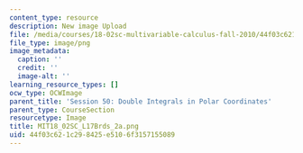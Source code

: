 ```yaml
---
content_type: resource
description: New image Upload
file: /media/courses/18-02sc-multivariable-calculus-fall-2010/44f03c621c298425e5106f3157155089_MIT18_02SC_L17Brds_2a.png
file_type: image/png
image_metadata:
  caption: ''
  credit: ''
  image-alt: ''
learning_resource_types: []
ocw_type: OCWImage
parent_title: 'Session 50: Double Integrals in Polar Coordinates'
parent_type: CourseSection
resourcetype: Image
title: MIT18_02SC_L17Brds_2a.png
uid: 44f03c62-1c29-8425-e510-6f3157155089
---
```

